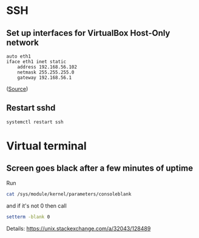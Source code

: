 # SSH

## Set up interfaces for VirtualBox Host-Only network

    auto eth1
    iface eth1 inet static
        address 192.168.56.102
        netmask 255.255.255.0
        gateway 192.168.56.1

([Source](https://forums.virtualbox.org/viewtopic.php?f=8&t=34396))

## Restart sshd

    systemctl restart ssh

# Virtual terminal

## Screen goes black after a few minutes of uptime

Run

```sh
cat /sys/module/kernel/parameters/consoleblank
```

and if it's not 0 then call

```sh
setterm -blank 0
```

Details: https://unix.stackexchange.com/a/32043/128489
